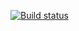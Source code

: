 [![Build status](https://ci.appveyor.com/api/projects/status/8ww7s21vxcc0v2bc?svg=true)](https://ci.appveyor.com/project/LitvinovaAnna/testingapi)
